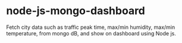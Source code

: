 # node-js-mongo-dashboard
Fetch city data such as traffic peak time, max/min humidity, max/min temperature, from mongo dB, and show on dashboard using Node js.
